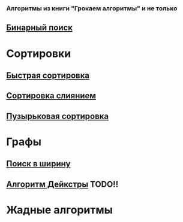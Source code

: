 ### Алгоритмы из книги "Грокаем алгоритмы" и не только

## [Бинарный поиск](https://github.com/qu4dro/grokking-algorithms/blob/main/src/main/kotlin/ru/orlovvv/BinarySearch.kt)
# Сортировки
## [Быстрая сортировка](https://github.com/qu4dro/grokking-algorithms/blob/main/src/main/kotlin/ru/orlovvv/QuickSort.kt)
## [Сортировка слиянием](https://github.com/qu4dro/grokking-algorithms/blob/main/src/main/kotlin/ru/orlovvv/MergeSort.kt)
## [Пузырьковая сортировка](https://github.com/qu4dro/grokking-algorithms/blob/main/src/main/kotlin/ru/orlovvv/BubbleSort.kt)
# Графы
## [Поиск в ширину](https://github.com/qu4dro/grokking-algorithms/blob/main/src/main/kotlin/ru/orlovvv/BreadthFirstSearch.kt)
## [Алгоритм Дейкстры]() TODO!!
# Жадные алгоритмы
